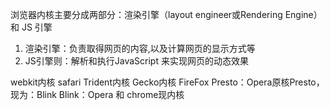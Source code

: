 浏览器内核主要分成两部分：渲染引擎（layout engineer或Rendering Engine）和 JS 引擎
1. 渲染引擎：负责取得网页的内容,以及计算网页的显示方式等
2. JS引擎则：解析和执行JavaScript 来实现网页的动态效果

webkit内核 safari
Trident内核
Gecko内核 FireFox
Presto：Opera原核Presto，现为：Blink
Blink：Opera 和 chrome现内核
